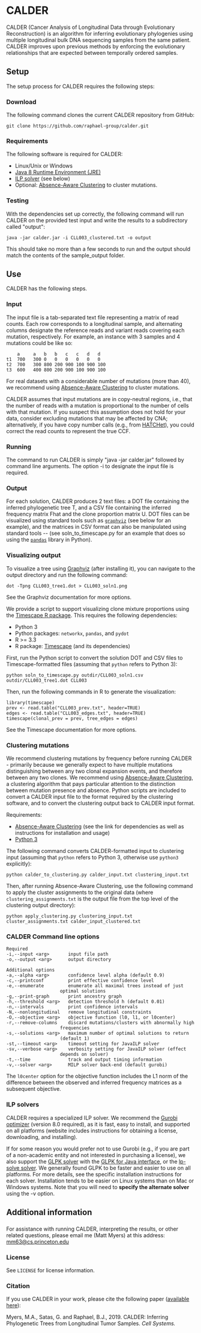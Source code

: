 CALDER
=======================

CALDER (Cancer Analysis of Longitudinal Data through Evolutionary Reconstruction) is an algorithm for inferring evolutionary phylogenies using multiple longitudinal bulk DNA sequencing samples from the same patient. CALDER improves upon previous methods by enforcing the evolutionary relationships that are expected between temporally ordered samples. 

Setup
------------------------
The setup process for CALDER requires the following steps:

### Download
The following command clones the current CALDER repository from GitHub:

    git clone https://github.com/raphael-group/calder.git

### Requirements
The following software is required for CALDER:

* Linux/Unix or Windows
* [Java 8 Runtime Environment (JRE)](https://www.oracle.com/technetwork/java/javase/downloads/jre8-downloads-2133155.html)
* [ILP solver](#ilp-solvers) (see below)
* Optional: [Absence-Aware Clustering](https://github.com/raphael-group/Absence-Aware-Clustering) to cluster mutations.

### Testing
With the dependencies set up correctly, the following command will run CALDER on the provided test input and write the results to a subdirectory called "output":

    java -jar calder.jar -i CLL003_clustered.txt -o output

This should take no more than a few seconds to run and the output should match the contents of the sample_output folder.

Use
----------------
CALDER has the following steps.

### Input
The input file is a tab-separated text file representing a matrix of read counts. Each row corresponds to a longitudinal sample, and alternating columns designate the reference reads and variant reads covering each mutation, respectively. For example, an instance with 3 samples and 4 mutations could be like so:

        a     a   b   b   c   c   d   d
    t1  700   300 0   0   0   0   0   0
    t2  700   300 800 200 900 100 900 100
    t3  600   400 800 200 900 100 900 100
    
For real datasets with a considerable number of mutations (more than 40), we recommend using [Absence-Aware Clustering](https://github.com/raphael-group/Absence-Aware-Clustering) to cluster mutations.

CALDER assumes that input mutations are in copy-neutral regions, i.e., that the number of reads with a mutation is proportional to the number of cells with that mutation. If you suspect this assumption does not hold for your data, consider excluding mutations that may be affected by CNA; alternatively, if you have copy number calls (e.g., from [HATCHet](https://github.com/raphael-group/hatchet)), you could correct the read counts to represent the true CCF.

### Running
The command to run CALDER is simply "java -jar calder.jar" followed by command line arguments. The option -i to designate the input file is required.

### Output
For each solution, CALDER produces 2 text files: a DOT file containing the inferred phylogenetic tree T, and a CSV file containing the inferred frequency matrix Fhat and the clone proportion matrix U. DOT files can be visualized using standard tools such as [`graphviz`](https://www.graphviz.org/) (see below for an example), and the matrices in CSV format can also be manipulated using standard tools -- (see soln_to_timescape.py for an example that does so using the [`pandas`](https://pandas.pydata.org/) library in Python).

### Visualizing output
To visualize a tree using [Graphviz](https://www.graphviz.org/) (after installing it), you can navigate to the output directory and run the following command:
```    
dot -Tpng CLL003_tree1.dot > CLL003_soln1.png
```
See the Graphviz documentation for more options.

We provide a script to support visualizing clone mixture proportions using the [Timescape R package](https://bioconductor.org/packages/release/bioc/html/timescape.html). This requires the following dependencies:
* Python 3
* Python packages: `networkx`, `pandas`, and `pydot`
* R >= 3.3
* R package: [Timescape](https://bioconductor.org/packages/release/bioc/html/timescape.html) (and its dependencies)

First, run the Python script to convert the solution DOT and CSV files to Timescape-formatted files (assuming that `python` refers to Python 3):
```
python soln_to_timescape.py outdir/CLL003_soln1.csv outdir/CLL003_tree1.dot CLL003
```
Then, run the following commands in R to generate the visualization:
```
library(timescape)
prev <- read.table("CLL003_prev.txt", header=TRUE)
edges <- read.table("CLL003_edges.txt", header=TRUE)
timescape(clonal_prev = prev, tree_edges = edges)
```
See the Timescape documentation for more options.

### Clustering mutations
We recommend clustering mutations by frequency before running CALDER - primarily because we generally expect to have multiple mutations distinguishing between any two clonal expansion events, and therefore between any two clones. We recommend using [Absence-Aware Clustering](https://github.com/raphael-group/Absence-Aware-Clustering), a clustering algorithm that pays particular attention to the distinction between mutation presence and absence. Python scripts are included to convert a CALDER input file to the format required by the clustering software, and to convert the clustering output back to CALDER input format.

Requirements:
* [Absence-Aware Clustering](https://github.com/raphael-group/Absence-Aware-Clustering) (see the link for dependencies as well as instructions for installation and usage)
* [Python 3](https://www.python.org/downloads/)

The following command converts CALDER-formatted input to clustering input (assuming that `python` refers to Python 3, otherwise use `python3` explicitly):
```
python calder_to_clustering.py calder_input.txt clustering_input.txt
```

Then, after running Absence-Aware Clustering, use the following command to apply the cluster assignments to the original data (where `clustering_assignments.txt` is the output file from the top level of the clustering output directory):
```
python apply_clustering.py clustering_input.txt cluster_assignments.txt calder_input_clustered.txt
```

### CALDER Command line options
    Required
    -i,--input <arg>       input file path
    -o,--output <arg>      output directory
    
    Additional options
    -a,--alpha <arg>       confidence level alpha (default 0.9)
    -c,--printconf         print effective confidence level
    -e,--enumerate         enumerate all maximal trees instead of just
                        optimal solutions
    -g,--print-graph       print ancestry graph
    -h,--threshold <arg>   detection threshold h (default 0.01)
    -n,--intervals         print confidence intervals
    -N,--nonlongitudinal   remove longitudinal constraints
    -O,--objective <arg>   objective function (l0, l1, or l0center)
    -r,--remove-columns    discard mutations/clusters with abnormally high
                        frequencies
    -s,--solutions <arg>   maximum number of optimal solutions to return
                        (default 1)
    -st,--timeout <arg>    timeout setting for JavaILP solver
    -sv,--verbose <arg>    verbosity setting for JavaILP solver (effect
                        depends on solver)
    -t,--time              track and output timing information
    -v,--solver <arg>      MILP solver back-end (default gurobi)
    
The `l0center` option for the objective function includes the L1 norm of the difference between the observed and inferred frequency matrices as a subsequent objective.

### ILP solvers
CALDER requires a specialized ILP solver. We recommend the [Gurobi optimizer](http://www.gurobi.com/index) (version 8.0 required), as it is fast, easy to install, and supported on all platforms (website includes instructions for obtaining a license, downloading, and installing). 

If for some reason you would prefer not to use Gurobi (e.g., if you are part of a non-academic entity and not interested in purchasing a license), we also support the [GLPK solver](https://www.gnu.org/software/glpk/) with the [GLPK for Java interface](http://glpk-java.sourceforge.net/), or the [lp-solve solver](https://sourceforge.net/projects/lpsolve/files/lpsolve/5.5.2.5/). We generally found GLPK to be faster and easier to use on all platforms. For more details, see the specific installation instructions for each solver. Installation tends to be easier on Linux systems than on Mac or Windows systems. Note that you will need to **specify the alternate solver** using the -v option.

Additional information
----------------
###
For assistance with running CALDER, interpreting the results, or other related questions, please email me (Matt Myers) at this address: [mm63@cs.princeton.edu](mailto:mm63@cs.princeton.edu)

### License
See `LICENSE` for license information.

### Citation
If you use CALDER in your work, please cite the following paper ([available here](https://www.cell.com/cell-systems/fulltext/S2405-4712(19)30191-7)):


Myers, M.A., Satas, G. and Raphael, B.J., 2019. CALDER: Inferring Phylogenetic Trees from Longitudinal Tumor Samples. *Cell Systems.*
